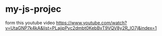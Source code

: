﻿# my-js-projec
 form this youtube video https://www.youtube.com/watch?v=UtaGNP7k4kA&list=PLajjpPyc2dmbt0KebBvT9VQV8y2R_IO7j&index=1
